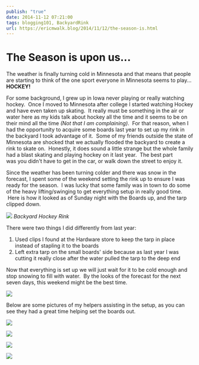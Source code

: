 ```yaml
---
publish: "true"
date: 2014-11-12 07:21:00
tags: blogging101, BackyardRink
url: https://ericmwalk.blog/2014/11/12/the-season-is.html
---
```


# The Season is upon us...

The weather is finally turning cold in Minnesota and that means that people are starting to think of the one sport everyone in Minnesota seems to play... <strong>HOCKEY!</strong>

For some background, I grew up in Iowa never playing or really watching hockey.  Once I moved to Minnesota after college I started watching Hockey and have even taken up skating.  It really must be something in the air or water here as my kids talk about hockey all the time and it seems to be on their mind all the time <em>(Not that I am complaining)</em>.  For that reason, when I had the opportunity to acquire some boards last year to set up my rink in the backyard I took advantage of it.  Some of my friends outside the state of Minnesota are shocked that we actually flooded the backyard to create a rink to skate on.  Honestly, it does sound a little strange but the whole family had a blast skating and playing hockey on it last year.  The best part was you didn't have to get in the car, or walk down the street to enjoy it.

Since the weather has been turning colder and there was snow in the forecast, I spent some of the weekend setting the rink up to ensure I was ready for the season.  I was lucky that some family was in town to do some of the heavy lifting/swinging to get everything setup in really good time.  Here is how it looked as of Sunday night with the Boards up, and the tarp clipped down.

![](https://ericmwalk.blog/uploads/2021/e463b10ad6.jpg)
*Backyard Hockey Rink*

There were two things I did differently from last year:
<ol>
<li>Used clips I found at the Hardware store to keep the tarp in place instead of stapling it to the boards</li>
<li>Left extra tarp on the small boards' side because as last year I was cutting it really close after the water pulled the tarp to the deep end</li>
</ol>
Now that everything is set up we will just wait for it to be cold enough and stop snowing to fill with water.  By the looks of the forecast for the next seven days, this weekend might be the best time.

![](https://ericmwalk.blog/uploads/2021/d187abe10b.jpg)

Below are some pictures of my helpers assisting in the setup, as you can see they had a great time helping set the boards out.

![](https://ericmwalk.blog/uploads/2021/4f9eb2daa1.jpg)

![](https://ericmwalk.blog/uploads/2021/4f9eb2daa1.jpg)

![](https://ericmwalk.blog/uploads/2021/de8443e98a.jpg)

![](https://ericmwalk.blog/uploads/2021/e72de69d07.jpg)
